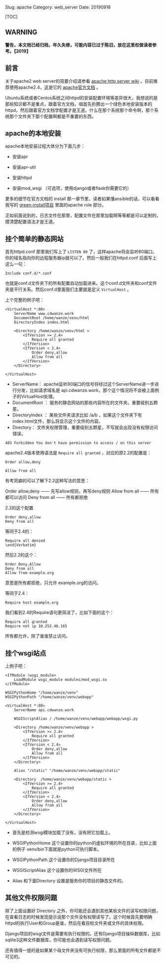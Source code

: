 Slug: apache
Category: web_server
Date: 20190918

[TOC]

## WARNING

**警告，本文档已经归档，年久失修，可能内容已过于陈旧，放在这里权做读者参考。【2019】**

## 前言

关于apache2 web server的简要介绍请参看 [apache http server wiki](https://zh.wikipedia.org/wiki/Apache_HTTP_Server) 。目前推荐使用apache2.4，这是它的 [apache官方文档](http://httpd.apache.org/docs/2.4/) 。

Ubuntu系统或者Centos系统之间httpd的安装配置环境等差异很大，我想说的是那些知识都不是重点，跟着官方文档，咱首先折腾出一个绿色本地安装版本的httpd，然后跟着官方文档学配置才是王道。什么在那个系统那个命令啊，那个系统那个文件夹下那个配置啊都是不重要的东西。

## apache的本地安装

apache本地安装过程大体分为下面几步：


- 安装apr


- 安装apr-util
- 安装httpd
- 安装mod_wsgi （可选项，使用django或者flask你需要它的）

更多的细节在官方文档的 install 那一章节里，读者如果懂ansible的话，可以看看 我写的 [green-install项目](https://github.com/a358003542/green-install)  里面的apache role 部分。

正如前面说到的，日志文件在那里，配置文件在那里加载啊等等都是可以定制的，摸清楚配置语法才是王道。



## 挂个简单的静态网站

首先httpd.conf 那里我们写上了 `LISTEN 80` 了，这样apache将会监听80端口。你的域名指向你的远程服务器ip就可以了。然后一般我们在httpd.conf 后面写上这么一句： 

```
Include conf.d/*.conf
```

也就是conf.d文件夹下的所有配置自动加载进来。这个conf.d文件夹和conf文件夹是平行关系。然后conf.d里面我们主要就是定义 `VirtualHost` 。

上个完整的例子吧：

```
<VirtualHost *:80>
    ServerName www.cdwanze.work
    DocumentRoot /home/wanze/venv/html
    DirectoryIndex index.html	
    
    <Directory /home/wanze/venv/html >
        <IfVersion >= 2.4>
            Require all granted
        </IfVersion>
        <IfVersion < 2.4>
            Order deny,allow
            Allow from all
        </IfVersion>
    </Directory>

</VirtualHost>
```


- ServerName： apache监听80端口的信号将经过这个ServerName进一步进行分发，比如请求域名是 api.cdwanze.work，那个这个情况将不会被上面例子的VirtualHost处理。
- DocumentRoot ： 服务的静态网站的那些内容所在的文件夹。重要级别五颗星。
- DirectoryIndex ： 某些文件夹请求比如 /a/b ，如果这个文件夹下有index.html文件，那么将显示这个文件的内容。
- Directory： 文件夹权限管理，重要级别五颗星，不写就会出现没有权限访问错误。

```
403 Forbidden You don't have permission to access / on this server
```

apache2.4版本使用语法是 `Require all granted` ，对应的原2.2的配置是：

```
Order allow,deny

Allow from all
```



有考究癖的可以了解下2.2这种写法的意思： 

Order allow,deny —— 先写allow规则，再写deny规则
Allow from all —— 所有都可以访问
Deny from all —— 所有都拒绝

2.2的这个配置
```
Order deny,allow
Deny from all
```

等同于2.4的：
```
Require all denied
\end{Verbatim}
```

然后2.2的这个：
```
Order Deny,Allow
Deny from all
Allow from example.org
```
意思是所有都拒绝，只允许 example.org的访问。

等同于2.4：
```
Require host example.org
```

我们看到2.4的Require语句更简洁了，比如下面的这个：
```
Require all granted
Require not ip 10.252.46.165
```

所有都允许，除了谁谁禁止访问。




## 挂个wsgi站点
上例子吧：

```
<IfModule !wsgi_module>
    LoadModule wsgi_module modules/mod_wsgi.so
</IfModule>

WSGIPythonHome "/home/wanze/venv"
WSGIPythonPath "/home/wanze/venv/webapp"

<VirtualHost *:80>
    ServerName api.cdwanze.work

    WSGIScriptAlias / /home/wanze/venv/webapp/webapp/wsgi.py

    <Directory /home/wanze/venv/webapp >
        <IfVersion >= 2.4>
            Require all granted
        </IfVersion>
        <IfVersion < 2.4>
            Order deny,allow
            Allow from all
        </IfVersion>
    </Directory>
    
    Alias "/static" "/home/wanze/venv/webapp/static"
    
    <Directory  /home/wanze/venv/webapp/static >
        <IfVersion >= 2.4>
            Require all granted
        </IfVersion>
        <IfVersion < 2.4>
            Order deny,allow
            Allow from all
        </IfVersion>
    </Directory>

</VirtualHost>
```

- 首先是检测wsgi模块加载了没有，没有把它加载上。


- WSGIPythonHome 这个设置你的python的虚拟环境的所在目录，比如上面的例子 venv/bin下面就是python可执行脚本。


- WSGIPythonPath 这个设置你的Django项目目录所在
- WSGIScriptAlias 这个设置你的WSGI文件所在
- Alias 和下面Directory 设置是服务你的项目的静态文件的。




## 其他文件权限问题
除了上面设置好 Directory 之外，你可能还会遇到其他某些文件的读写权限问题，在查看日志的时候发现提示说那个文件没有权限读写了。这个时候首先要明确httpd的执行User和Group是谁，然后在看目标文件夹或文件的具体权限。

Django项目的wsgi文件是需要有执行权限的。还有Django项目操纵数据库，比如sqlite3这种文件数据库，你可能也会遇到读写权限问题。

还有值得一提的是如果某个母文件夹没有可执行权限，那么里面的所有文件都是不可见的。



